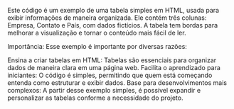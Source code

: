 Este código é um exemplo de uma tabela simples em HTML, usada para exibir informações de maneira organizada. Ele contém três colunas: Empresa, Contato e País, com dados fictícios. A tabela tem bordas para melhorar a visualização e tornar o conteúdo mais fácil de ler.

Importância:
Esse exemplo é importante por diversas razões:

Ensina a criar tabelas em HTML: Tabelas são essenciais para organizar dados de maneira clara em uma página web.
Facilita o aprendizado para iniciantes: O código é simples, permitindo que quem está começando entenda como estruturar e exibir dados.
Base para desenvolvimentos mais complexos: A partir desse exemplo simples, é possível expandir e personalizar as tabelas conforme a necessidade do projeto.
